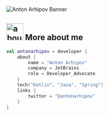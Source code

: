 ![Anton Arhipov Banner](https://raw.github.com/antonarhipov/antonarhipov/master/github.png)

## <img width="45" alt="about" src="https://raw.github.com/antonarhipov/antonarhipov/master/about.png"> More about me
```kotlin
val antonarhipov = developer {
    about {
        name = "Anton Arhipov"
        company = JetBrains
        role = Developer_Advocate
    }
    tech("Kotlin", "Java", "Spring")
    links {
        twitter = "@antonarhipov"
    }
}
```
